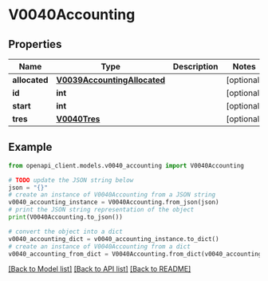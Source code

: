 # V0040Accounting


## Properties

Name | Type | Description | Notes
------------ | ------------- | ------------- | -------------
**allocated** | [**V0039AccountingAllocated**](V0039AccountingAllocated.md) |  | [optional] 
**id** | **int** |  | [optional] 
**start** | **int** |  | [optional] 
**tres** | [**V0040Tres**](V0040Tres.md) |  | [optional] 

## Example

```python
from openapi_client.models.v0040_accounting import V0040Accounting

# TODO update the JSON string below
json = "{}"
# create an instance of V0040Accounting from a JSON string
v0040_accounting_instance = V0040Accounting.from_json(json)
# print the JSON string representation of the object
print(V0040Accounting.to_json())

# convert the object into a dict
v0040_accounting_dict = v0040_accounting_instance.to_dict()
# create an instance of V0040Accounting from a dict
v0040_accounting_from_dict = V0040Accounting.from_dict(v0040_accounting_dict)
```
[[Back to Model list]](../README.md#documentation-for-models) [[Back to API list]](../README.md#documentation-for-api-endpoints) [[Back to README]](../README.md)


